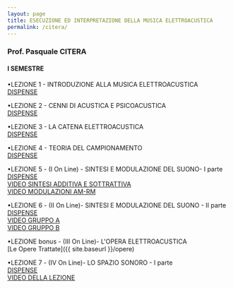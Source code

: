 ```yaml
---
layout: page
title: ESECUZIONE ED INTERPRETAZIONE DELLA MUSICA ELETTROACUSTICA
permalink: /citera/
---
```


### Prof. Pasquale CITERA
#### I SEMESTRE

•LEZIONE 1 - INTRODUZIONE ALLA MUSICA ELETTROACUSTICA   
<a href="https://www.academia.edu/21693947/LEZIONE_I_-_INTRODUZIONE_E_STORIA_DELLA_MUSICA_ELETTROACUSTICA" target="_blank">DISPENSE</a>

•LEZIONE 2 - CENNI DI ACUSTICA E PSICOACUSTICA   
<a href="https://www.academia.edu/22305517/LEZIONE_II_-_ACUSTICA_E_PSICOACUSTICA" target="_blank">DISPENSE</a>


•LEZIONE 3 - LA CATENA ELETTROACUSTICA   
<a href="https://www.academia.edu/23013069/LEZIONE_III_-_LA_CATENA_ELETTROACUSTICA" target="_blank">DISPENSE</a>


•LEZIONE 4 - TEORIA DEL CAMPIONAMENTO   
<a href="https://www.academia.edu/24263813/LEZIONE_IV_-_IL_SUONO_DIGITALE._TEORIA_DEL_CAMPIONAMENTO" target="_blank">DISPENSE</a>   

•LEZIONE 5 - (I On Line) - SINTESI E MODULAZIONE DEL SUONO- I parte   
<a href="https://www.academia.edu/42243952/LEZIONE_V_-_TECNICHE_DI_SINTESI_E_MODULAZIONE_DEL_SUONO_-01" target="_blank">DISPENSE</a>  
<a href="https://www.youtube.com/watch?v=qlWnTHPPWto" target="_blank">VIDEO SINTESI ADDITIVA E SOTTRATTIVA</a>  
<a href="https://youtu.be/55Hj6Y4Y4jg" target="_blank">VIDEO MODULAZIONI AM-RM</a>  

•LEZIONE 6 - (II On Line)- SINTESI E MODULAZIONE DEL SUONO - II  parte    
<a href="https://www.academia.edu/42401099/LEZIONE_VI_-_TECNICHE_DI_SINTESI_E_MODULAZIONE_DEL_SUONO_-_02" target="_blank">DISPENSE</a>   
<a href="https://www.youtube.com/watch?v=9ndq3rCwVB0" target="_blank">VIDEO GRUPPO A</a>  
<a href="https://www.youtube.com/watch?v=J26jmVos-aY" target="_blank">VIDEO GRUPPO B</a>  

•LEZIONE bonus - (III On Line)- L'OPERA ELETTROACUSTICA  
[Le Opere Trattate]({{ site.baseurl }}/opere)

•LEZIONE 7 - (IV On Line)- LO SPAZIO SONORO - I parte    
<a href="https://www.academia.edu/42865199/LEZIONE_VII_-_LO_SPAZIO_SONORO_-_01" target="_blank">DISPENSE</a>      
<a href="https://youtu.be/_YZuhtYAN2s" target="_blank">VIDEO DELLA LEZIONE</a>  
